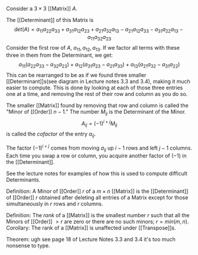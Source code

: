 
Consider a $3\times 3$ [[Matrix]] $A$.

The [[Determinant]] of this Matrix is$$det(A) = a_{11}a_{22}a_{33} + a_{31}a_{12}a_{23}+a_{21}a_{32}a_{13} - a_{21}a_{12}a_{33}-a_{31}a_{22}a_{13}-a_{11}a_{32}a_{23}$$
Consider the first row of $A$, $a_{11}, a_{12}, a_{13}$. If we factor all terms with these three in them from the Determinant, we get: $$a_{11}(a_{22}a_{33}-a_{32}a_{23})+a_{12}(a_{31}a_{23}-a_{21}a_{33})+a_{13}(a_{21}a_{32}-a_{31}a_{22})$$
This can be rearranged to be as if we found three smaller [[Determinant]]s(see diagram in Lecture notes 3.3 and 3.4), making it much easier to compute.
This is done by looking at each of those three entries one at a time, and removing the rest of their row and column as you do so.

The smaller [[Matrix]] found by removing that row and column is called the "Minor of [[Order]] $n-1$."
The number $M_{ij}$ is the Determinant of the Minor.$$A_{ij}=(-1)^{i+j}M_{ij}$$
is called the *cofactor* of the entry $a_{ij}$.

The factor $(-1)^{i+j}$ comes from moving $a_{ij}$ up $i-1$ rows and left $j-1$ columns. Each time you swap a row or column, you acquire another factor of $(-1)$ in the [[Determinant]].

See the lecture notes for examples of how this is used to compute difficult Determinants.

Definition: A Minor of [[Order]] $r$ of a $m\times n$ [[Matrix]] is the [[Determinant]] of [[Order]] $r$ obtained after deleting all entries of a Matrix except for those simultaneously in $r$ rows and $r$ columns.

Definition: The *rank* of a [[Matrix]] is the smallest number $r$ such that all the Minors of [[Order]] $>r$ are zero or there are no such minors; $r=min(m,n)$.
Corollary: The rank of a [[Matrix]] is unaffected under [[Transpose]]s.

Theorem: ugh see page 18 of Lecture Notes 3.3 and 3.4 it's too much nonsense to type.